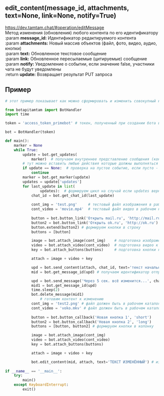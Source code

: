 ## edit_content(message_id, attachments, text=None, link=None, notify=True)  
https://dev.tamtam.chat/#operation/editMessage  
Метод  изменения (обновления) любого контента по его идентификатору  
:param **message_id:** Идентификатор редактируемого контента  
:param **attachments:** Новый массив объектов (файл, фото, видео, аудио, кнопки)  
:param **text:** Обновленное текстовое сообщение  
:param **link:** Обновленное пересылаемые (цитируемые) сообщение  
:param **notify:** Уведомление о событии, если значение false, участники чата не будут уведомлены  
:return **update:** Возвращает результат PUT запроса  

## Пример
```python
# этот пример показывает как можно сформировать и изменить совокупный контент

from botapitamtam import BotHandler
import time

token = 'access_token_primebot' # токен, полученный при создании бота в @PrimeBot

bot = BotHandler(token)

def main():
    marker = None
    while True:
        update = bot.get_updates(
            marker)  # получаем внутреннее представление сообщения (контента) отправленного боту (сформированного ботом)
        # тут можно вставить любые действия которые должны выполняться во время ожидания события
        if update == None:  # проверка на пустое событие, если пусто - возврат к началу цикла
            continue
        marker = bot.get_marker(update)
        updates = update['updates']
        for last_update in list(
                updates):  # формируем цикл на случай если updates вернул список из нескольких событий
            chat_id = bot.get_chat_id(last_update)
            
            cont_img = 'test.png'     # тестовый файл изображения в рабочем каталоге
            cont_video = 'movie.mp4'  # тестовый файл видео в рабочем каталоге
           
            button = bot.button_link('Открыть mail.ru', 'http://mail.ru') # готовим первую кнопку
            button2 = bot.button_link('Открыть ok.ru', 'http://ok.ru') # готовим вторую кнопку
            button.extend(button2) # формируем кнопки в строку
            buttons = [button]

            image = bot.attach_image(cont_img)    # подготовка изображения к совокупной отправке
            video = bot.attach_video(cont_video)  # подготовка видео к совокупной отправке
            key = bot.attach_buttons(buttons)     # подготовка кнопки к совокупной отправке

            attach = image + video + key

            upd = bot.send_content(attach, chat_id, text='текст начальный') # совокупная отправка контента
            mid = bot.get_message_id(upd) # получаем идентификатор отправленного контента

            upd = bot.send_message('Через 5 сек. всё изменится...', chat_id) 
            mid1 = bot.get_message_id(upd)
            time.sleep(2)
            bot.delete_message(mid1)
                # готовим контент к изменению
            cont_img = 'test2.png' # файл должен быть в рабочем каталоге
            cont_video = 'voko.mkv' # файл должен быть в рабочем каталоге
            
            button = bot.button_callback('Новая кнопка 1', 'short')
            button2 = bot.button_callback('Новая кнопка 2', 'long')
            buttons = [button, button2] # формируем кнопки в колонку

            image = bot.attach_image(cont_img)
            video = bot.attach_video(cont_video)
            key = bot.attach_buttons(buttons)

            attach = image + video + key

            bot.edit_content(mid, attach, text='ТЕКСТ ИЗМЕНЁННЫЙ') # изменяем загруженный контент
            
if __name__ == '__main__':
    try:
        main()
    except KeyboardInterrupt:
        exit()
```
